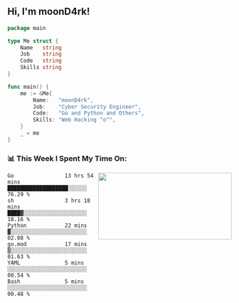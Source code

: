 <h2> Hi, I'm moonD4rk!</h2>

```go
package main

type Me struct {
	Name   string
	Job    string
	Code   string
	Skills string
}

func main() {
	me := &Me{
		Name:   "moonD4rk",
		Job:    "Cyber Security Engineer",
		Code:   "Go and Python and Others",
		Skills: "Web Hacking ^o^",
	}
	_ = me
}
```

<h3>📊 This Week I Spent My Time On:</h3>
<img align='right' src="https://github-readme-stats.vercel.app/api?username=moond4rk&show_icons=true&theme=radical", width="300" height="150">

<!--START_SECTION:waka-->

```text
Go                13 hrs 54 mins  ███████████████████░░░░░░   76.29 %
sh                3 hrs 18 mins   ████▓░░░░░░░░░░░░░░░░░░░░   18.16 %
Python            22 mins         ▓░░░░░░░░░░░░░░░░░░░░░░░░   02.08 %
go.mod            17 mins         ▒░░░░░░░░░░░░░░░░░░░░░░░░   01.63 %
YAML              5 mins          ░░░░░░░░░░░░░░░░░░░░░░░░░   00.54 %
Bash              5 mins          ░░░░░░░░░░░░░░░░░░░░░░░░░   00.48 %
```

<!--END_SECTION:waka-->

